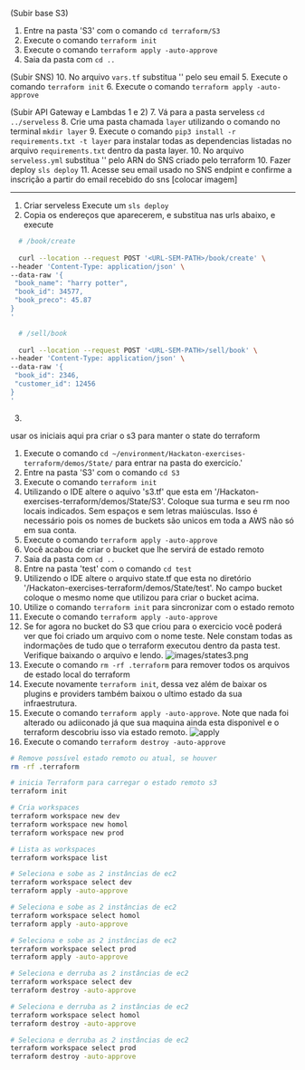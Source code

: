 (Subir base S3)

1. Entre na pasta 'S3' com o comando `cd terraform/S3`
2. Execute o comando `terraform init`
3. Execute o comando `terraform apply -auto-approve`
4. Saia da pasta com `cd ..`

(Subir SNS)
10. No arquivo `vars.tf` substitua '<EMAIL-AQUI>' pelo seu email
5. Execute o comando `terraform init`
6. Execute o comando `terraform apply -auto-approve`

(Subir API Gateway e Lambdas 1 e 2)
7. Vá para a pasta serveless `cd ../serveless`
8. Crie uma pasta chamada `layer` utilizando o comando no terminal `mkdir layer`
9. Execute o comando `pip3 install -r requirements.txt -t layer` para instalar todas as dependencias listadas no arquivo `requirements.txt` dentro da pasta layer.
10. No arquivo `serveless.yml` substitua '<ARN-SNS-AQUI>' pelo ARN do SNS criado pelo terraform
10. Fazer deploy `sls deploy`
11. Acesse seu email usado no SNS endpint e confirme a inscrição a partir do email recebido do sns [colocar imagem]



----------------------------------------

1. Criar serveless Execute um `sls deploy`
2. Copia os endereços que aparecerem, e substitua nas urls abaixo, e execute

```bash
  # /book/create
  
  curl --location --request POST '<URL-SEM-PATH>/book/create' \
--header 'Content-Type: application/json' \
--data-raw '{
 "book_name": "harry potter",
 "book_id": 34577,
 "book_preco": 45.87
}
'

  # /sell/book
  
  curl --location --request POST '<URL-SEM-PATH>/sell/book' \
--header 'Content-Type: application/json' \
--data-raw '{
 "book_id": 2346,
 "customer_id": 12456
}
'
```

3.

usar os iniciais aqui pra criar o s3 para manter o state do terraform
1. Execute o comando `cd ~/environment/Hackaton-exercises-terraform/demos/State/` para entrar na pasta do exercicío.'
2. Entre na pasta 'S3' com o comando `cd S3`
3. Execute o comando `terraform init`
4. Utilizando o IDE altere o aquivo 's3.tf' que esta em '/Hackaton-exercises-terraform/demos/State/S3'. Coloque sua turma e seu rm noo locais indicados. Sem espaços e sem letras maiúsculas. Isso é necessário pois os nomes de buckets são unicos em toda a AWS não só em sua conta. 
5. Execute o comando `terraform apply -auto-approve`
6. Você acabou de criar o bucket que lhe servirá de estado remoto
7. Saia da pasta com `cd ..`
8. Entre na pasta 'test' com o comando `cd test`
9.  Utilizendo o IDE altere o arquivo state.tf que esta no diretório '/Hackaton-exercises-terraform/demos/State/test'. No campo bucket coloque o mesmo nome que utilizou para criar o bucket acima.
10. Utilize o comando `terraform init` para sincronizar com o estado remoto
11. Execute o comando `terraform apply -auto-approve`
12. Se for agora no bucket do S3 que criou para o exercicio você poderá ver que foi criado um arquivo com o nome teste. Nele constam todas as indormações de tudo que o terraform executou dentro da pasta test. Verifique baixando o arquivo e lendo.
    ![images/states3.png](images/states3.png)
13. Execute o comando `rm -rf .terraform` para remover todos os arquivos de estado local do terraform
14. Execute novamente `terraform init`, dessa vez além de baixar os plugins e providers também baixou o ultimo estado da sua infraestrutura.
15. Execute o comando `terraform apply -auto-approve`. Note que nada foi alterado ou adiiconado já que sua maquina ainda esta disponivel e o terraform descobriu isso via estado remoto.
    ![apply](images/apply0.png)
16. Execute o comando `terraform destroy -auto-approve`


```sh
# Remove possível estado remoto ou atual, se houver
rm -rf .terraform

# inicia Terraform para carregar o estado remoto s3
terraform init

# Cria workspaces
terraform workspace new dev
terraform workspace new homol
terraform workspace new prod

# Lista as workspaces
terraform workspace list

# Seleciona e sobe as 2 instâncias de ec2
terraform workspace select dev
terraform apply -auto-approve

# Seleciona e sobe as 2 instâncias de ec2
terraform workspace select homol
terraform apply -auto-approve

# Seleciona e sobe as 2 instâncias de ec2
terraform workspace select prod
terraform apply -auto-approve

# Seleciona e derruba as 2 instâncias de ec2
terraform workspace select dev
terraform destroy -auto-approve

# Seleciona e derruba as 2 instâncias de ec2
terraform workspace select homol
terraform destroy -auto-approve

# Seleciona e derruba as 2 instâncias de ec2
terraform workspace select prod
terraform destroy -auto-approve

```

